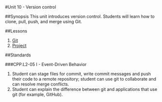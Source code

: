 #Unit 10 - Version control

##Synopsis
This unit introduces version control. Students will learn how to clone, pull, push, and merge using Git.

##Lessons

1. [Git](lessons/1-git)
2. [Project](lessons/2-project)

##Standards

###CPP.L2-05 I - Event-Driven Behavior
1. Student	can stage	files	for	commit,	write	commit	messages	and	push	their	code	to	a	remote	repository; student	can	use git to	collaborate	and	can	resolve	merge	conflicts.
2. Student	can	explain	the	difference	between	git	and	applications	that	use	git	(for	example,	GitHub).
